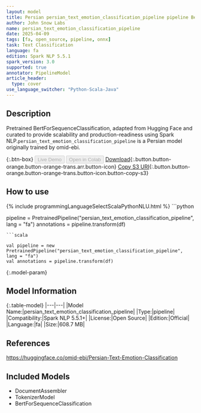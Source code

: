 ```yaml
---
layout: model
title: Persian persian_text_emotion_classification_pipeline pipeline BertForSequenceClassification from omid-ebi
author: John Snow Labs
name: persian_text_emotion_classification_pipeline
date: 2025-04-09
tags: [fa, open_source, pipeline, onnx]
task: Text Classification
language: fa
edition: Spark NLP 5.5.1
spark_version: 3.0
supported: true
annotator: PipelineModel
article_header:
  type: cover
use_language_switcher: "Python-Scala-Java"
---
```


## Description

Pretrained BertForSequenceClassification, adapted from Hugging Face and curated to provide scalability and production-readiness using Spark NLP.`persian_text_emotion_classification_pipeline` is a Persian model originally trained by omid-ebi.

{:.btn-box}
<button class="button button-orange" disabled>Live Demo</button>
<button class="button button-orange" disabled>Open in Colab</button>
[Download](https://s3.amazonaws.com/auxdata.johnsnowlabs.com/public/models/persian_text_emotion_classification_pipeline_fa_5.5.1_3.0_1744165556435.zip){:.button.button-orange.button-orange-trans.arr.button-icon}
[Copy S3 URI](s3://auxdata.johnsnowlabs.com/public/models/persian_text_emotion_classification_pipeline_fa_5.5.1_3.0_1744165556435.zip){:.button.button-orange.button-orange-trans.button-icon.button-copy-s3}

## How to use



<div class="tabs-box" markdown="1">
{% include programmingLanguageSelectScalaPythonNLU.html %}
```python

pipeline = PretrainedPipeline("persian_text_emotion_classification_pipeline", lang = "fa")
annotations =  pipeline.transform(df)   

```
```scala

val pipeline = new PretrainedPipeline("persian_text_emotion_classification_pipeline", lang = "fa")
val annotations = pipeline.transform(df)

```
</div>

{:.model-param}
## Model Information

{:.table-model}
|---|---|
|Model Name:|persian_text_emotion_classification_pipeline|
|Type:|pipeline|
|Compatibility:|Spark NLP 5.5.1+|
|License:|Open Source|
|Edition:|Official|
|Language:|fa|
|Size:|608.7 MB|

## References

https://huggingface.co/omid-ebi/Persian-Text-Emotion-Classification

## Included Models

- DocumentAssembler
- TokenizerModel
- BertForSequenceClassification